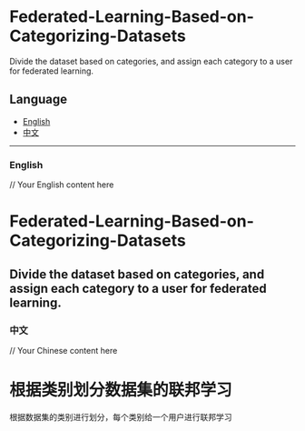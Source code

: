# Federated-Learning-Based-on-Categorizing-Datasets
 Divide the dataset based on categories, and assign each category to a user for federated learning.

## Language

- [English](#english)
- [中文](#中文)

---

### English

// Your English content here
# Federated-Learning-Based-on-Categorizing-Datasets
 Divide the dataset based on categories, and assign each category to a user for federated learning.
---

### 中文

// Your Chinese content here
# 根据类别划分数据集的联邦学习
根据数据集的类别进行划分，每个类别给一个用户进行联邦学习

